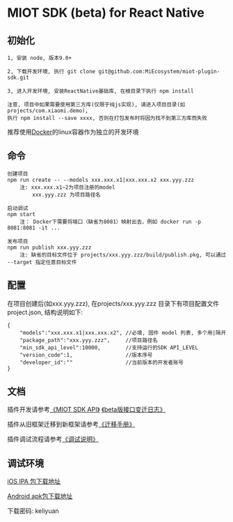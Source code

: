 # MIOT SDK (beta) for React Native

## 初始化

    1, 安装 node, 版本9.0+ 

    2, 下载开发环境, 执行 git clone git@github.com:MiEcosystem/miot-plugin-sdk.git

    3, 进入开发环境, 安装ReactNative基础库, 在根目录下执行 npm install

    注意, 项目中如果需要使用第三方库(仅限于纯js实现), 请进入项目目录(如 projects/com.xiaomi.demo), 
    执行 npm install --save xxxx, 否则在打包发布时将因为找不到第三方库而失败
    
 推荐使用[Docker](https://www.docker.com)的linux容器作为独立的开发环境
    
## 命令

    创建项目
    npm run create -- --models xxx.xxx.x1|xxx.xxx.x2 xxx.yyy.zzz
        注: xxx.xxx.x1~2为项目注册的model 
            xxx.yyy.zzz 为项目路径名
    
    启动调试
    npm start
        注： Docker下需要将端口（缺省为8081）映射出去，例如 docker run -p 8081:8081 -it ...
    
    发布项目
    npm run publish xxx.yyy.zzz
        注: 缺省的目标文件位于 projects/xxx.yyy.zzz/build/publish.pkg, 可以通过 --target 指定任意目标文件

## 配置
在项目创建后(如xxx.yyy.zzz), 在projects/xxx.yyy.zzz 目录下有项目配置文件 project.json, 结构说明如下:

    {
        "models":"xxx.xxx.x1|xxx.xxx.x2", //必填, 固件 model 列表, 多个用|隔开
        "package_path":"xxx.yyy.zzz",     //项目路径名
        "min_sdk_api_level":10000,        //支持运行的SDK API_LEVEL
        "version_code":1,                 //版本序号
        "developer_id":""                 //当前版本的开发者账号
    }

## 文档
插件开发请参考[《MIOT SDK API》](https://miecosystem.github.io/miot-plugin-sdk) 
            [《beta版接口变迁日志》](https://github.com/MiEcosystem/miot-plugin-sdk/blob/master/beta%20%E7%89%88%E6%9C%AC%E6%8E%A5%E5%8F%A3%E5%8F%98%E8%BF%81%E6%97%A5%E5%BF%97.md)

插件从旧框架迁移到新框架请参考[《迁移手册》](https://github.com/MiEcosystem/miot-plugin-sdk/blob/master/%E8%BF%81%E7%A7%BB%E6%89%8B%E5%86%8C.md)

插件调试流程请参考[《调试说明》](https://github.com/MiEcosystem/miot-plugin-sdk/blob/master/%E8%B0%83%E8%AF%95%E8%AF%B4%E6%98%8E.md)


## 调试环境

[iOS IPA 包下载地址](https://fir.im/mijiadevelopment)
    
[Android apk包下载地址](https://fir.im/MiHomeForAndroid)

下载密码: keliyuan 

